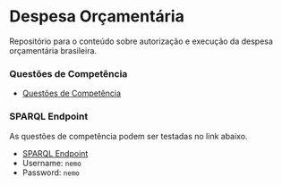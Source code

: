 # Despesa Orçamentária
Repositório para o conteúdo sobre autorização e execução da despesa orçamentária brasileira.

### Questões de Competência

* [Questões de Competência](https://github.com/LucasBassetti/despesa-orcamentaria/tree/master/questoes-de-competencia)

### SPARQL Endpoint

As questões de competência podem ser testadas no link abaixo.

* <a href="http://dev.nemo.inf.ufes.br:5820/dpf#!/query" target="_blank">SPARQL Endpoint</a>
* Username: ``` nemo ```
* Password: ``` nemo ```
